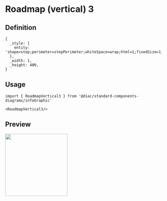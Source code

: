 # Roadmap (vertical) 3

## Definition

```
{
  _style: { 
    entity: 'shape=step;perimeter=stepPerimeter;whiteSpace=wrap;html=1;fixedSize=1;size=10;direction=south;fillColor=#F2931E;strokeColor=none;rounded=0;',
  },
  _width: 1,
  _height: 400,
}
```

## Usage

```
import { RoadmapVertical3 } from '@diac/standard-components-diagrams/infoGraphic'

<RoadmapVertical3/>
```

## Preview

<img src="./roadmap-vertical-3.png" width="200"/>
